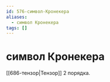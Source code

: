 ```yaml
---
id: 576-символ-Кронекера
aliases:
  - символ Кронекера
tags: []
---
```


# символ Кронекера
[[686-тензор|Тензор]] 2 порядка.
